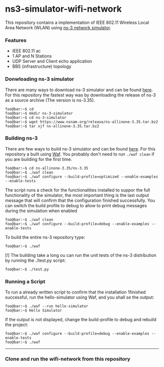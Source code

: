 # ns3-simulator-wifi-network

This repository contains a implementation of IEEE 802.11 Wireless Local Area Network (WLAN) using [ns-3 network simulator](https://www.nsnam.org/).<br />
### Features 
- IEEE 802.11 ac
- 1 AP and N Stations
- UDP Server and Client echo application
- BBS (infrastructure) topology

### Donwloading ns-3 simulator 
There are many ways to download ns-3 simulator and can be found [here](https://www.nsnam.org/docs/release/3.35/tutorial/html/getting-started.html#downloading-a-release-of-ns-3-as-a-source-archive). For this repository the fastest way was by downloading the release of ns-3 as a source archive (The version is ns-3.35).
```console
foo@bar:~$ cd
foo@bar:~$ mkdir ns-3-simulator
foo@bar:~$ cd ns-3-simulator
foo@bar:~$ wget https://www.nsnam.org/release/ns-allinone-3.35.tar.bz2
foo@bar:~$ tar xjf ns-allinone-3.35.tar.bz2
```
### Building ns-3
There are few ways to build ns-3 simulator and can be found [here](https://www.nsnam.org/docs/release/3.35/tutorial/html/getting-started.html#building-ns-3). For this repository a built using [Waf](https://www.nsnam.org/docs/release/3.35/tutorial/html/getting-started.html#building-with-waf). You probably don't need to run  ```./waf clean``` if you are building for the first time.

```console
foo@bar:~$ cd ns-allinone-3.35/ns-3.35
foo@bar:~$ ./waf clean 
foo@bar:~$ ./waf configure --build-profile=optimized --enable-examples --enable-tests
```
The script runs a check for the functionalities installed to suppor the full functionality of the simulator, the most important thing is the last output message that will confirm that the configuration finished successfully. You can switch the build profile to debug to allow to print debug messages during the simulation when enabled
```console
foo@bar:~$ ./waf clean
foo@bar:~$ ./waf configure --build-profile=debug --enable-examples --enable-tests
```
To build the entire ns-3 repository type:
```console
foo@bar:~$ ./waf 
```
[!] The building take a long
ou can run the unit tests of the ns-3 distribution by running the ./test.py script:
```console
foo@bar:~$ ./test.py
```
### Running a Script
To run a already written script to confirm that the installation 1finished successful, run the hello-simulator using Waf, and you shall se the output:
```console
foo@bar:~$ ./waf --run hello-simulator
foo@bar:~$ Hello Simulator
```
If the output is not displayed, change the build-profile to debug and rebuild the project:
```console
foo@bar:~$ ./waf configure --build-profile=debug --enable-examples --enable-tests
foo@bar:~$ ./waf
```
***
### Clone and run the wifi-network from this repository

